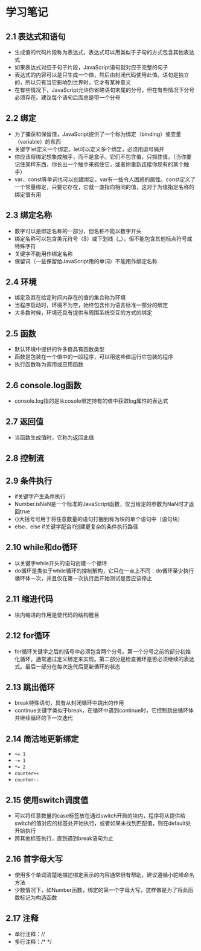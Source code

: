 # 学习笔记

## 2.1 表达式和语句

* 生成值的代码片段称为表达式，表达式可以用类似于子句的方式包含其他表达式
* 如果表达式对应于句子片段，JavaScript语句就对应于完整的句子
* 表达式的内容可以是只生成一个值，然后由封闭代码使用此值。语句是独立的，所以只有当它影响到世界时，它才有某种意义
* 在有些情况下，JavaScript允许你省略语句末尾的分号，但在有些情况下分号必须存在。建议每个语句后面总是带一个分号

## 2.2 绑定

* 为了捕获和保留值，JavaScript提供了一个称为绑定（binding）或变量（variable）的东西
* 关键字let定义一个绑定。let可以定义多个绑定，必须用逗号隔开
* 你应该将绑定想象成触手，而不是盒子。它们不包含值，只抓住值。（当你要记住某样东西，你长出一个触手来抓住它，或者你重新连接你现有的某个触手）
* var、const等单词也可以创建绑定。var有一些令人困惑的属性。const定义了一个常量绑定，只要它存在，它就一直指向相同的值，这对于为值指定名称的绑定很有用

## 2.3 绑定名称

* 数字可以是绑定名称的一部分，但名称不能以数字开头
* 绑定名称可以包含美元符号（$）或下划线（_），但不能包含其他标点符号或特殊字符
* 关键字不能用作绑定名称
* 保留词（一些保留给JavaScript用的单词）不能用作绑定名称

## 2.4 环境

* 绑定及其在给定时间内存在的值的集合称为环境
* 当程序启动时，环境不为空，始终包含作为语言标准一部分的绑定
* 大多数时候，环境还具有提供与周围系统交互的方式的绑定

## 2.5 函数

* 默认环境中提供的许多值具有函数类型
* 函数是包装在一个值中的一段程序，可以用这些值运行它包装的程序
* 执行函数称为调用或应用函数

## 2.6 console.log函数

* console.log指的是从cosole绑定持有的值中获取log属性的表达式

## 2.7 返回值

* 当函数生成值时，它称为返回此值

## 2.8 控制流

## 2.9 条件执行

* if关键字产生条件执行
* Number.isNaN是一个标准的JavaScript函数，仅当给定的参数为NaN时才返回true
* {}大括号可用于将任意数量的语句打捆到称为块的单个语句中（语句块）
* else、else if关键字配合if创建更复杂的条件执行路径

## 2.10 while和do循环

* 以关键字while开头的语句创建一个循环
* do循环是类似于while循环的控制解构，它只在一点上不同：do循环至少执行循环体一次，并且仅在第一次执行后开始测试是否应该停止

## 2.11 缩进代码

* 块内缩进的作用是使代码的结构醒目

## 2.12 for循环

* for循环关键字之后的括号中必须包含两个分号。第一个分号之前的部分初始化循环，通常通过定义绑定来实现。第二部分是检查循环是否必须继续的表达式。最后一部分在每次迭代后更新循环的状态

## 2.13 跳出循环

* break特殊语句，具有从封闭循环中跳出的作用
* continue关键字类似于break，在循环中遇到continue时，它控制跳出循环体并继续循环的下一次迭代

## 2.14 简洁地更新绑定

* ` += 1 `
* ` -= 1 `
* ` *= 2 `
* ` counter++ `
* ` counter-- `

## 2.15 使用switch调度值

* 可以将任意数量的case标签放在通过switch开启的块内，程序将从提供给switch的值对应的标签处开始执行，或者如果未找到匹配值，则在default处开始执行
* 跨其他标签执行，直到遇到break语句为止

## 2.16 首字母大写

* 使用多个单词清楚地描述绑定表示的内容通常很有帮助，建议遵循小驼峰命名方法
* 少数情况下，如Number函数，绑定的第一个字母大写，这样做是为了将此函数标记为构造函数

## 2.17 注释

* 单行注释：//
* 多行注释：/*  */
